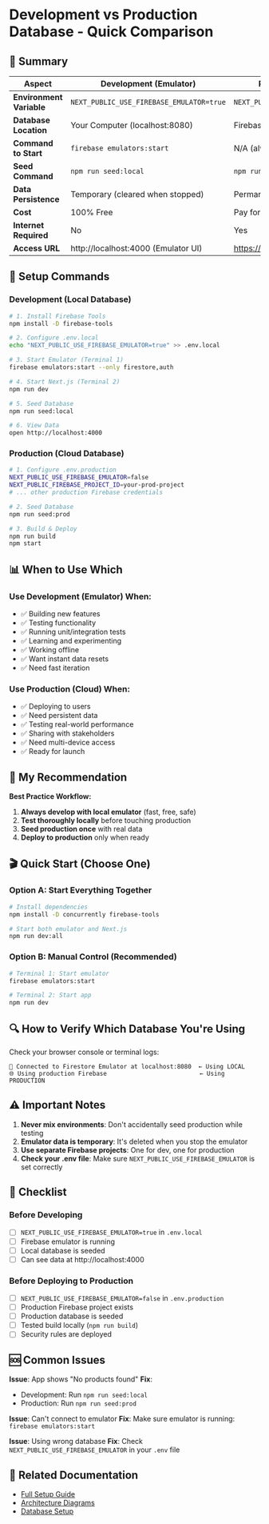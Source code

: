 # Development vs Production Database - Quick Comparison

## 🎯 Summary

| Aspect | Development (Emulator) | Production (Firebase Cloud) |
|--------|------------------------|------------------------------|
| **Environment Variable** | `NEXT_PUBLIC_USE_FIREBASE_EMULATOR=true` | `NEXT_PUBLIC_USE_FIREBASE_EMULATOR=false` |
| **Database Location** | Your Computer (localhost:8080) | Firebase Cloud |
| **Command to Start** | `firebase emulators:start` | N/A (always available) |
| **Seed Command** | `npm run seed:local` | `npm run seed:prod` |
| **Data Persistence** | Temporary (cleared when stopped) | Permanent |
| **Cost** | 100% Free | Pay for usage |
| **Internet Required** | No | Yes |
| **Access URL** | http://localhost:4000 (Emulator UI) | https://console.firebase.google.com |

## 🔧 Setup Commands

### Development (Local Database)

```bash
# 1. Install Firebase Tools
npm install -D firebase-tools

# 2. Configure .env.local
echo "NEXT_PUBLIC_USE_FIREBASE_EMULATOR=true" >> .env.local

# 3. Start Emulator (Terminal 1)
firebase emulators:start --only firestore,auth

# 4. Start Next.js (Terminal 2)
npm run dev

# 5. Seed Database
npm run seed:local

# 6. View Data
open http://localhost:4000
```

### Production (Cloud Database)

```bash
# 1. Configure .env.production
NEXT_PUBLIC_USE_FIREBASE_EMULATOR=false
NEXT_PUBLIC_FIREBASE_PROJECT_ID=your-prod-project
# ... other production Firebase credentials

# 2. Seed Database
npm run seed:prod

# 3. Build & Deploy
npm run build
npm start
```

## 📊 When to Use Which

### Use Development (Emulator) When:
- ✅ Building new features
- ✅ Testing functionality
- ✅ Running unit/integration tests
- ✅ Learning and experimenting
- ✅ Working offline
- ✅ Want instant data resets
- ✅ Need fast iteration

### Use Production (Cloud) When:
- ✅ Deploying to users
- ✅ Need persistent data
- ✅ Testing real-world performance
- ✅ Sharing with stakeholders
- ✅ Need multi-device access
- ✅ Ready for launch

## 🚀 My Recommendation

**Best Practice Workflow:**

1. **Always develop with local emulator** (fast, free, safe)
2. **Test thoroughly locally** before touching production
3. **Seed production once** with real data
4. **Deploy to production** only when ready

## 🎬 Quick Start (Choose One)

### Option A: Start Everything Together

```bash
# Install dependencies
npm install -D concurrently firebase-tools

# Start both emulator and Next.js
npm run dev:all
```

### Option B: Manual Control (Recommended)

```bash
# Terminal 1: Start emulator
firebase emulators:start

# Terminal 2: Start app
npm run dev
```

## 🔍 How to Verify Which Database You're Using

Check your browser console or terminal logs:

```
🔧 Connected to Firestore Emulator at localhost:8080  ← Using LOCAL
🌐 Using production Firebase                          ← Using PRODUCTION
```

## ⚠️ Important Notes

1. **Never mix environments**: Don't accidentally seed production while testing
2. **Emulator data is temporary**: It's deleted when you stop the emulator
3. **Use separate Firebase projects**: One for dev, one for production
4. **Check your .env file**: Make sure `NEXT_PUBLIC_USE_FIREBASE_EMULATOR` is set correctly

## 📝 Checklist

### Before Developing
- [ ] `NEXT_PUBLIC_USE_FIREBASE_EMULATOR=true` in `.env.local`
- [ ] Firebase emulator is running
- [ ] Local database is seeded
- [ ] Can see data at http://localhost:4000

### Before Deploying to Production
- [ ] `NEXT_PUBLIC_USE_FIREBASE_EMULATOR=false` in `.env.production`
- [ ] Production Firebase project exists
- [ ] Production database is seeded
- [ ] Tested build locally (`npm run build`)
- [ ] Security rules are deployed

## 🆘 Common Issues

**Issue**: App shows "No products found"
**Fix**: 
- Development: Run `npm run seed:local`
- Production: Run `npm run seed:prod`

**Issue**: Can't connect to emulator
**Fix**: Make sure emulator is running: `firebase emulators:start`

**Issue**: Using wrong database
**Fix**: Check `NEXT_PUBLIC_USE_FIREBASE_EMULATOR` in your `.env` file

## 🔗 Related Documentation

- [Full Setup Guide](./environment-database-setup.md)
- [Architecture Diagrams](./architecture-diagrams.md)
- [Database Setup](./database-setup.md)
